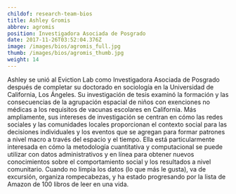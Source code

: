 ```yaml
---
childof: research-team-bios
title: Ashley Gromis
abbrev: agromis
position: Investigadora Asociada de Posgrado 
date: 2017-11-26T03:52:04.376Z
image: /images/bios/agromis_full.jpg
thumb: /images/bios/agromis_thumb.jpg
weight: 14
---
```

Ashley se unió al Eviction Lab como Investigadora Asociada de Posgrado después de completar su doctorado en sociología en la Universidad de California, Los Ángeles. Su investigación de tesis examinó la formación y las consecuencias de la agrupación espacial de niños con exenciones no médicas a los requisitos de vacunas escolares en California. Más ampliamente, sus intereses de investigación se centran en cómo las redes sociales y las comunidades locales proporcionan el contexto social para las decisiones individuales y los eventos que se agregan para formar patrones a nivel macro a través del espacio y el tiempo. Ella está particularmente interesada en cómo la metodología cuantitativa y computacional se puede utilizar con datos administrativos y en línea para obtener nuevos conocimientos sobre el comportamiento social y los resultados a nivel comunitario. Cuando no limpia los datos (lo que más le gusta), va de excursión, organiza rompecabezas, y ha estado progresando por la lista de Amazon de 100 libros de leer en una vida.